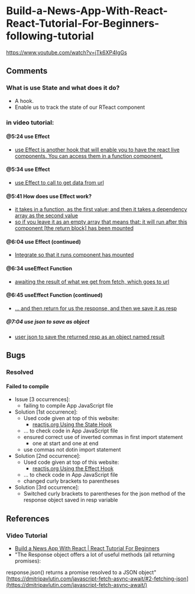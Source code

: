 # Build-a-News-App-With-React-React-Tutorial-For-Beginners-following-tutorial
https://www.youtube.com/watch?v=jTk6XP4IgGs


## Comments
### What is use State and what does it do?
- A hook.
- Enable us to track the state of our RTeact component

### in video tutorial:

#### @5:24 use Effect

- [use Effect is another hook that will enable you to have the react live components.  You can access them in a function component.](https://youtu.be/jTk6XP4IgGs?t=324)

#### @5:34 use Effect

- [use Effect to call to get data from url](https://youtu.be/jTk6XP4IgGs?t=334)

#### @5:41 How does use Effect work?

- [it takes in a function, as the first value; and then it takes a dependency array as the second value](https://youtu.be/jTk6XP4IgGs?t=341)
- [so if you leave it as an empty array that means that: it will run after this component [the return block] has been mounted](https://youtu.be/jTk6XP4IgGs?t=348)

#### @6:04 use Effect (continued)
- [Integrate so that it runs component has mounted](https://youtu.be/jTk6XP4IgGs?t=364)

#### @6:34 useEffect Function
- [awaiting the result of what we get from fetch, which goes to url](https://youtu.be/jTk6XP4IgGs?t=400)

#### @6:45 useEffect Function (continued)
- [... and then return for us the response, and then we save it as resp](https://youtu.be/jTk6XP4IgGs?t=405)

##### @7:04 use json to save as object
- [user json to save the returned resp as an object named result](https://youtu.be/jTk6XP4IgGs?t=424)

## Bugs
### Resolved
#### Failed to compile
- Issue [3 occurrences]:
    - failing to compile App JavaScript file
- Solution [1st occurrence]:
    - Used code given at top of this website:
        - [reactjs.org Using the State Hook](https://reactjs.org/docs/hooks-state.html)
    - ... to check code in App JavaScript file
    - ensured correct use of inverted commas in first import statement
        - one at start and one at end
    - use commas not dotin import statement
- Solution [2nd occurrence]:
    - Used code given at top of this website:
        - [reactjs.org Using the Effect Hook](https://reactjs.org/docs/hooks-effect.html)
    - ... to check code in App JavaScript file
    - changed curly brackets to parentheses
- Solution [3rd occurrence]:
    - Switched curly brackets to parentheses for the json method of the response object saved in resp variable

## References

### Video Tutorial
- [Build a News App With React | React Tutorial For Beginners]()
- "The Response object offers a lot of useful methods (all returning promises):

response.json() returns a promise resolved to a JSON object" [https://dmitripavlutin.com/javascript-fetch-async-await/#2-fetching-json](https://dmitripavlutin.com/javascript-fetch-async-await/)
